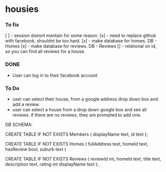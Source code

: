 # housies

### To fix

[ ] - session doesnt mantain for some reason.
[x] - need to replace github with facebook, shouldnt be too hard.
[x] - make database for homes. DB - Homes
[x] - make database for reviews. DB - Reviews
[] - relational on id, so you can find all reviews for a house.

### DONE
- User can log in to their facebook account

### To Do
- user can select their house, from a google address drop down box and add a review.
- user can select a house from a drop down google box and see all reviews. if there are no reviews, they are prompted to add one. 


DB SCHEMA: 

CREATE TABLE IF NOT EXISTS Members (
  displayName text,
  id text
);

CREATE TABLE IF NOT EXISTS Homes (
  fullAddress text,
  homeId text,
  hasReview bool,
  suburb text
)

CREATE TABLE IF NOT EXISTS Reviews (
  reviewId int,
  homeId text,
  title text,
  description text,
  rating int
  displayName text
);